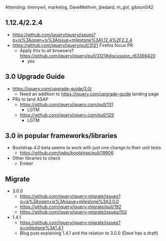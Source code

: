 Attending: timmywil, markelog, DaveMethvin, jbedard, m_gol, gibson042

## 1.12.4/2.2.4 
* https://github.com/jquery/jquery/issues?q=is%3Aopen+is%3Aissue+milestone%3A1.12.4%2F2.2.4 
* https://github.com/jquery/jquery/pull/3121 Firefox focus PR
  - Apply this to all browsers? https://github.com/jquery/jquery/pull/3121#discussion_r63366420 
    * yes

## 3.0 Upgrade Guide
* https://jquery.com/upgrade-guide/3.0/ 
  - Need an addition to https://jquery.com/upgrade-guide landing page
* PRs to land ASAP
  - https://github.com/jquery/jquery.com/pull/131
    * LGTM
  - https://github.com/jquery/jquery.com/pull/129 
    * LGTM

## 3.0 in popular frameworks/libraries
* Bootstrap 4.0 beta seems to work with just one change to their unit tests
  - https://github.com/twbs/bootstrap/pull/19906
* Other libraries to check
  - Ember

## Migrate
* 3.0.0
  - https://github.com/jquery/jquery-migrate/issues?q=is%3Aopen+is%3Aissue+milestone%3A3.0.0 
  - https://github.com/jquery/jquery-migrate/pull/192 
  - https://github.com/jquery/jquery-migrate/issues/102
* 1.4.1 
  - https://github.com/jquery/jquery-migrate/issues?q=milestone%3A1.4.1 
  - Blog post explaining 1.4.1 and the relation to 3.0.0 (Dave has a draft)
